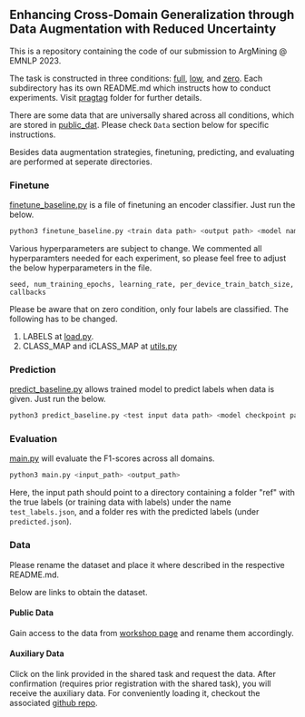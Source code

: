 ## Enhancing Cross-Domain Generalization through Data Augmentation with Reduced Uncertainty

This is a repository containing the code of our submission to ArgMining @ EMNLP 2023.

The task is constructed in three conditions: [full](pragtag/full), [low](pragtag/low), and [zero](pragtag/zero). Each subdirectory has its own README.md which instructs how to conduct experiments. Visit [pragtag](pragtag) folder for further details.

There are some data that are universally shared across all conditions, which are stored in [public_dat](pragtag/public_dat). Please check `Data` section below for specific instructions.

Besides data augmentation strategies, finetuning, predicting, and evaluating are performed at seperate directories.

### Finetune

[finetune_baseline.py](baseline/finetune_baseline.py) is a file of finetuning an encoder classifier. Just run the below.

```bash
python3 finetune_baseline.py <train data path> <output path> <model name>
```

Various hyperparameters are subject to change. We commented all hyperparamters needed for each experiment, so please feel free to adjust the below hyperparameters in the file.

`seed, num_training_epochs, learning_rate, per_device_train_batch_size, callbacks`

Please be aware that on zero condition, only four labels are classified. The following has to be changed.

1. LABELS at [load.py](evaluation/load.py).
2. CLASS_MAP and iCLASS_MAP at [utils.py](baseline/utils.py)

### Prediction

[predict_baseline.py](baseline/predict_baseline.py) allows trained model to predict labels when data is given. Just run the below.

```bash
python3 predict_baseline.py <test input data path> <model checkpoint path> <output path>
```

### Evaluation

[main.py](evaluation/main.py) will evaluate the F1-scores across all domains.

```bash
python3 main.py <input_path> <output_path>

```

Here, the input path should point to a directory containing a folder "ref" with the true labels (or training data with labels) under the name `test_labels.json`, and a folder res with the predicted labels (under `predicted.json`).

### Data

Please rename the dataset and place it where described in the respective README.md.

Below are links to obtain the dataset.

#### Public Data

Gain access to the data from [workshop page](https://codalab.lisn.upsaclay.fr/competitions/13334#learn_the_details) and rename them accordingly.

#### Auxiliary Data

Click on the link provided in the shared task and request the data. After confirmation (requires prior registration with the shared task), you will receive the auxiliary data. For conveniently loading it, checkout the associated [github repo](https://github.com/UKPLab/nlpeer).
